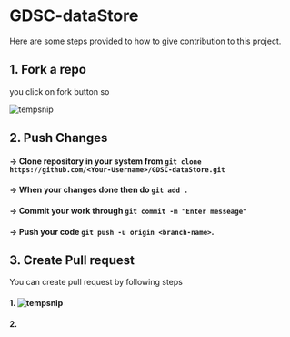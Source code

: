 # GDSC-dataStore

Here are some steps provided to how to give contribution to this project.

## 1. Fork a repo

you click on fork button so 

![tempsnip](https://user-images.githubusercontent.com/81804004/231085905-7531a4b4-4049-42ef-b213-232b8683d5a7.png)

## 2. Push Changes

 #### -> Clone repository in your system from `git clone https://github.com/<Your-Username>/GDSC-dataStore.git`
 #### -> When your changes done then do `git add .`
 #### -> Commit your work through `git commit -m "Enter messeage"`
 #### -> Push your code `git push -u origin <branch-name>`.

## 3. Create Pull request
 You can create pull request by following steps
 #### 1. ![tempsnip](https://user-images.githubusercontent.com/81804004/231087760-0a5d6c69-9b7a-4324-9d67-f56c3174f393.png)
 #### 2. 
